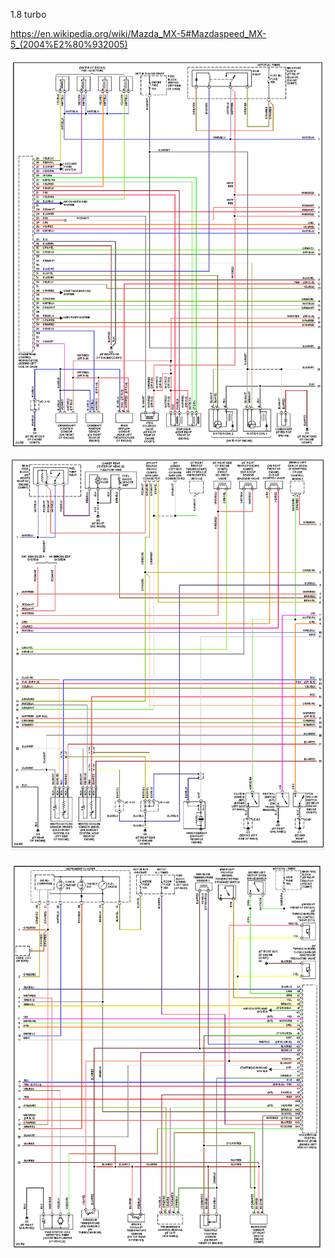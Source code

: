 1.8 turbo

https://en.wikipedia.org/wiki/Mazda_MX-5#Mazdaspeed_MX-5_(2004%E2%80%932005)

![Wiring Diagram](Images/2005_mazdaspeed_miata_1.png)

![Wiring Diagram](Images/2005_mazdaspeed_miata_2.png)

![Wiring Diagram](Images/2005_mazdaspeed_miata_3.png)
